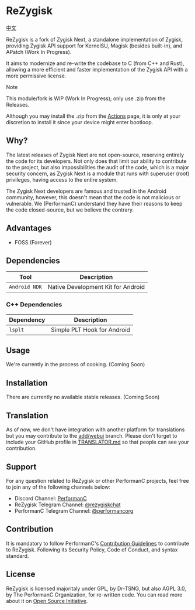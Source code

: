 # ReZygisk

[中文](https://github.com/PerformanC/ReZygisk/blob/main/README_CN.md)

ReZygisk is a fork of Zygisk Next, a standalone implementation of Zygisk, providing Zygisk API support for KernelSU, Magisk (besides built-in), and APatch (Work In Progress).

It aims to modernize and re-write the codebase to C (from C++ and Rust), allowing a more efficient and faster implementation of the Zygisk API with a more permissive license.

> [!NOTE]
> This module/fork is WIP (Work In Progress); only use .zip from the Releases.
>
> Although you may install the .zip from the [Actions](https://github.com/PerformanC/ReZygisk/actions) page, it is only at your discretion to install it since your device might enter bootloop.

## Why?

The latest releases of Zygisk Next are not open-source, reserving entirely the code for its developers. Not only does that limit our ability to contribute to the project, but also impossibilities the audit of the code, which is a major security concern, as Zygisk Next is a module that runs with superuser (root) privileges, having access to the entire system.

The Zygisk Next developers are famous and trusted in the Android community, however, this doesn't mean that the code is not malicious or vulnerable. We (PerformanC) understand they have their reasons to keep the code closed-source, but we believe the contrary.

## Advantages

- FOSS (Forever)

## Dependencies

| Tool            | Description                            |
|-----------------|----------------------------------------|
| `Android NDK`   | Native Development Kit for Android     |

### C++ Dependencies

| Dependency | Description                   |
|------------|-------------------------------|
| `lsplt`    | Simple PLT Hook for Android   |

## Usage

We're currently in the process of cooking. (Coming Soon)

## Installation

There are currently no available stable releases. (Coming Soon)

## Translation

As of now, we don't have integration with another platform for translations but you may contribute to the [add/webui](https://github.com/PerformanC/ReZygisk/tree/add/webui) branch. Please don't forget to include your GitHub profile in [TRANSLATOR.md](https://github.com/PerformanC/ReZygisk/blob/add/new-webui/TRANSLATOR.md) so that people can see your contribution.

## Support
For any question related to ReZygisk or other PerformanC projects, feel free to join any of the following channels below:

- Discord Channel: [PerformanC](https://discord.gg/uPveNfTuCJ)
- ReZygisk Telegram Channel: [@rezygiskchat](https://t.me/rezygiskchat)
- PerformanC Telegram Channel: [@performancorg](https://t.me/performancorg)

## Contribution

It is mandatory to follow PerformanC's [Contribution Guidelines](https://github.com/PerformanC/contributing) to contribute to ReZygisk. Following its Security Policy, Code of Conduct, and syntax standard.

## License

ReZygisk is licensed majoritaly under GPL, by Dr-TSNG, but also AGPL 3.0, by The PerformanC Organization, for re-written code. You can read more about it on [Open Source Initiative](https://opensource.org/licenses/AGPL-3.0).
